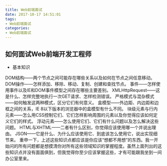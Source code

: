 ```yaml
---
title: Web前端面试
date: 2017-10-17 14:51:01
tags:
- Web前端面试
categories: 
- Web前端面试
---
```


## 如何面试Web前端开发工程师 ##
- 基本知识

DOM结构——两个节点之间可能存在哪些关系以及如何在节点之间任意移动。
DOM操作——怎样添加、移除、移动、复制、创建和查找节点。
事件——怎样使用事件以及IE和DOM事件模型之间存在哪些主要差别。
XMLHttpRequest——这是什么、怎样完整地执行一次GET请求、怎样检测错误。
严格模式与混杂模式——如何触发这两种模式，区分它们有何意义。
盒模型——外边距、内边距和边框之间的关系，IE 8以下版本的浏览器中的盒模型有什么不同。
块级元素与行内元素——怎么用CSS控制它们、它们怎样影响周围的元素以及你觉得应该如何定义它们的样式。
浮动元素——怎么使用它们、它们有什么问题以及怎么解决这些问题。
HTML与XHTML——二者有什么区别，你觉得应该使用哪一个并说出理由。
JSON——它是什么、为什么应该使用它、到底该怎么使用它，说出实现细节来。 重申一下，上述这些知识点都应该是你应该“想都不用想”的东西。我一开始问的所有问题都是想摸清你对所有这些领域知识的掌握程度。虽然上面列出的这些知识点并没有面面俱到，但我觉得你至少应该掌握这些，才有可能跟我坐到一间办公室里来。

